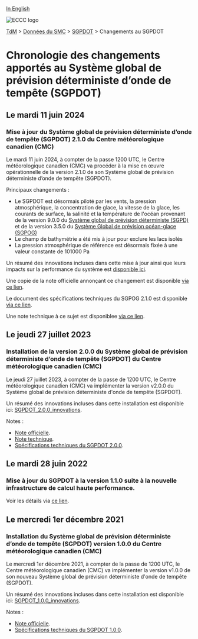 [In English](changelog_gdsps_en.md)

![ECCC logo](../../img_eccc-logo.png)

[TdM](../../readme_fr.md) > [Données du SMC](../readme_fr.md) > [SGPDOT](readme_gdsps_fr.md) > Changements au SGPDOT

# Chronologie des changements apportés au Système global de prévision déterministe d’onde de tempête (SGPDOT)

## Le mardi 11 juin 2024

### Mise à jour du Système global de prévision déterministe d’onde de tempête (SGPDOT) 2.1.0 du Centre météorologique canadien (CMC)

Le mardi 11 juin 2024, à compter de la passe 1200 UTC, le Centre météorologique canadien (CMC) va procéder à la mise en œuvre opérationnelle de la version 2.1.0 de son Système global de prévision déterministe d’onde de tempête (SGPDOT).

Principaux changements :

*  Le SGPDOT est désormais piloté par les vents, la pression atmosphérique, la concentration de glace, la vitesse de la glace, les courants de surface, la salinité et la température de l'océan provenant de la version 9.0.0 du [Système global de prévision déterministe (SGPD)](../nwp_gdps/readme_gdps_fr.md) et de la version 3.5.0 du [Système Global de prévision océan-glace (SGPOG)](../nwp_giops/readme_giops_fr.md)
*  Le champ de bathymétrie a été mis à jour pour exclure les lacs isolés
*  La pression atmosphérique de référence est désormais fixée à une valeur constante de 101000 Pa

Un résumé des innovations incluses dans cette mise à jour ainsi que leurs impacts sur la performance du système est [disponible ici](https://collaboration.cmc.ec.gc.ca/cmc/cmoi/product_guide/docs/fact_sheets/factsheet_gdsps-210_f.pdf).

Une copie de la note officielle annonçant ce changement est disponible [via ce lien](https://dd.meteo.gc.ca/doc/genots/2024/06/10/NOCN03_CWAO_101857___46443).

Le document des spécifications techniques du SGPOG 2.1.0 est disponible [via ce lien](https://collaboration.cmc.ec.gc.ca/cmc/cmoi/product_guide/docs/tech_specifications/tech_specifications_GDSPS_2.1.0_f.pdf).

Une note technique à ce sujet est disponiblee [via ce lien](https://collaboration.cmc.ec.gc.ca/cmc/cmoi/product_guide/docs/tech_notes/technote_gdsps-210_f.pdf).

## Le jeudi 27 juillet 2023

### Installation de la version 2.0.0 du Système global de prévision déterministe d’onde de tempête (SGPDOT) du Centre météorologique canadien (CMC)

Le jeudi 27 juillet 2023, à compter de la passe de 1200 UTC, le Centre météorologique canadien (CMC) va implémenter la version v2.0.0 du Système global de prévision déterministe d'onde de tempête (SGPDOT).

Un résumé des innovations incluses dans cette installation est disponible ici: [SGPDOT_2.0.0_innovations](https://collaboration.cmc.ec.gc.ca/cmc/cmoi/product_guide/docs/fact_sheets/factsheet_gdsps-200_f.pdf).

Notes :

* [Note officielle](https://dd.meteo.gc.ca/doc/genots/2023/07/26/NOCN03_CWAO_261538___11180).
* [Note technique](https://collaboration.cmc.ec.gc.ca/cmc/cmoi/product_guide/docs/tech_notes/technote_gdsps-200_f.pdf).
* [Spécifications techniques du SGPDOT 2.0.0](https://collaboration.cmc.ec.gc.ca/cmc/cmoi/product_guide/docs/tech_specifications/tech_specifications_GDSPS_2.0.0_f.pdf).

## Le mardi 28 juin 2022

### Mise à jour du SGPDOT à la version 1.1.0 suite à la nouvelle infrastructure de calcul haute performance. 

Voir les détails via [ce lien](../changelog_multisystems_fr.md).

## Le mercredi 1er décembre 2021

### Installation du Système global de prévision déterministe d’onde de tempête (SGPDOT) version 1.0.0 du Centre météorologique canadien (CMC)

Le mercredi 1er décembre 2021, à compter de la passe de 1200 UTC, le Centre météorologique canadien (CMC) va implémenter la version v1.0.0 de son nouveau Système global de prévision déterministe d'onde de tempête (SGPDOT).

Un résumé des innovations incluses dans cette installation est disponible ici: [SGPDOT_1.0.0_innovations](https://collaboration.cmc.ec.gc.ca/cmc/cmoi/product_guide/docs/fact_sheets/factsheet_gdsps-100_f.pdf). 

Notes :

* [Note officielle](http://dd.meteo.gc.ca/doc/genots/2021/11/26/NOCN03_CWAO_262118___50159).
* [Spécifications techniques du SGPDOT 1.0.0](https://collaboration.cmc.ec.gc.ca/cmc/cmoi/product_guide/docs/tech_specifications/tech_specifications_GDSPS_1.0.0_f.pdf).

